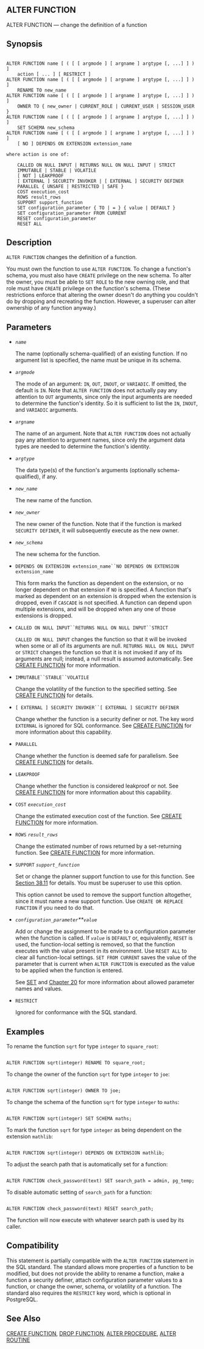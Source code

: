 ## ALTER FUNCTION

ALTER FUNCTION — change the definition of a function

## Synopsis

```

ALTER FUNCTION name [ ( [ [ argmode ] [ argname ] argtype [, ...] ] ) ]
    action [ ... ] [ RESTRICT ]
ALTER FUNCTION name [ ( [ [ argmode ] [ argname ] argtype [, ...] ] ) ]
    RENAME TO new_name
ALTER FUNCTION name [ ( [ [ argmode ] [ argname ] argtype [, ...] ] ) ]
    OWNER TO { new_owner | CURRENT_ROLE | CURRENT_USER | SESSION_USER }
ALTER FUNCTION name [ ( [ [ argmode ] [ argname ] argtype [, ...] ] ) ]
    SET SCHEMA new_schema
ALTER FUNCTION name [ ( [ [ argmode ] [ argname ] argtype [, ...] ] ) ]
    [ NO ] DEPENDS ON EXTENSION extension_name

where action is one of:

    CALLED ON NULL INPUT | RETURNS NULL ON NULL INPUT | STRICT
    IMMUTABLE | STABLE | VOLATILE
    [ NOT ] LEAKPROOF
    [ EXTERNAL ] SECURITY INVOKER | [ EXTERNAL ] SECURITY DEFINER
    PARALLEL { UNSAFE | RESTRICTED | SAFE }
    COST execution_cost
    ROWS result_rows
    SUPPORT support_function
    SET configuration_parameter { TO | = } { value | DEFAULT }
    SET configuration_parameter FROM CURRENT
    RESET configuration_parameter
    RESET ALL
```

## Description

`ALTER FUNCTION` changes the definition of a function.

You must own the function to use `ALTER FUNCTION`. To change a function's schema, you must also have `CREATE` privilege on the new schema. To alter the owner, you must be able to `SET ROLE` to the new owning role, and that role must have `CREATE` privilege on the function's schema. (These restrictions enforce that altering the owner doesn't do anything you couldn't do by dropping and recreating the function. However, a superuser can alter ownership of any function anyway.)

## Parameters

* *`name`*

    The name (optionally schema-qualified) of an existing function. If no argument list is specified, the name must be unique in its schema.

* *`argmode`*

    The mode of an argument: `IN`, `OUT`, `INOUT`, or `VARIADIC`. If omitted, the default is `IN`. Note that `ALTER FUNCTION` does not actually pay any attention to `OUT` arguments, since only the input arguments are needed to determine the function's identity. So it is sufficient to list the `IN`, `INOUT`, and `VARIADIC` arguments.

* *`argname`*

    The name of an argument. Note that `ALTER FUNCTION` does not actually pay any attention to argument names, since only the argument data types are needed to determine the function's identity.

* *`argtype`*

    The data type(s) of the function's arguments (optionally schema-qualified), if any.

* *`new_name`*

    The new name of the function.

* *`new_owner`*

    The new owner of the function. Note that if the function is marked `SECURITY DEFINER`, it will subsequently execute as the new owner.

* *`new_schema`*

    The new schema for the function.

* `DEPENDS ON EXTENSION extension_name``NO DEPENDS ON EXTENSION extension_name`

    This form marks the function as dependent on the extension, or no longer dependent on that extension if `NO` is specified. A function that's marked as dependent on an extension is dropped when the extension is dropped, even if `CASCADE` is not specified. A function can depend upon multiple extensions, and will be dropped when any one of those extensions is dropped.

* `CALLED ON NULL INPUT``RETURNS NULL ON NULL INPUT``STRICT`

    `CALLED ON NULL INPUT` changes the function so that it will be invoked when some or all of its arguments are null. `RETURNS NULL ON NULL INPUT` or `STRICT` changes the function so that it is not invoked if any of its arguments are null; instead, a null result is assumed automatically. See [CREATE FUNCTION](sql-createfunction.html "CREATE FUNCTION") for more information.

* `IMMUTABLE``STABLE``VOLATILE`

    Change the volatility of the function to the specified setting. See [CREATE FUNCTION](sql-createfunction.html "CREATE FUNCTION") for details.

* `[ EXTERNAL ] SECURITY INVOKER``[ EXTERNAL ] SECURITY DEFINER`

    Change whether the function is a security definer or not. The key word `EXTERNAL` is ignored for SQL conformance. See [CREATE FUNCTION](sql-createfunction.html "CREATE FUNCTION") for more information about this capability.

* `PARALLEL`

    Change whether the function is deemed safe for parallelism. See [CREATE FUNCTION](sql-createfunction.html "CREATE FUNCTION") for details.

* `LEAKPROOF`

    Change whether the function is considered leakproof or not. See [CREATE FUNCTION](sql-createfunction.html "CREATE FUNCTION") for more information about this capability.

* `COST` *`execution_cost`*

    Change the estimated execution cost of the function. See [CREATE FUNCTION](sql-createfunction.html "CREATE FUNCTION") for more information.

* `ROWS` *`result_rows`*

    Change the estimated number of rows returned by a set-returning function. See [CREATE FUNCTION](sql-createfunction.html "CREATE FUNCTION") for more information.

* `SUPPORT` *`support_function`*

    Set or change the planner support function to use for this function. See [Section 38.11](xfunc-optimization.html "38.11. Function Optimization Information") for details. You must be superuser to use this option.

    This option cannot be used to remove the support function altogether, since it must name a new support function. Use `CREATE OR REPLACE FUNCTION` if you need to do that.

* *`configuration_parameter`**`value`*

    Add or change the assignment to be made to a configuration parameter when the function is called. If *`value`* is `DEFAULT` or, equivalently, `RESET` is used, the function-local setting is removed, so that the function executes with the value present in its environment. Use `RESET ALL` to clear all function-local settings. `SET FROM CURRENT` saves the value of the parameter that is current when `ALTER FUNCTION` is executed as the value to be applied when the function is entered.

    See [SET](sql-set.html "SET") and [Chapter 20](runtime-config.html "Chapter 20. Server Configuration") for more information about allowed parameter names and values.

* `RESTRICT`

    Ignored for conformance with the SQL standard.

## Examples

To rename the function `sqrt` for type `integer` to `square_root`:

```

ALTER FUNCTION sqrt(integer) RENAME TO square_root;
```

To change the owner of the function `sqrt` for type `integer` to `joe`:

```

ALTER FUNCTION sqrt(integer) OWNER TO joe;
```

To change the schema of the function `sqrt` for type `integer` to `maths`:

```

ALTER FUNCTION sqrt(integer) SET SCHEMA maths;
```

To mark the function `sqrt` for type `integer` as being dependent on the extension `mathlib`:

```

ALTER FUNCTION sqrt(integer) DEPENDS ON EXTENSION mathlib;
```

To adjust the search path that is automatically set for a function:

```

ALTER FUNCTION check_password(text) SET search_path = admin, pg_temp;
```

To disable automatic setting of `search_path` for a function:

```

ALTER FUNCTION check_password(text) RESET search_path;
```

The function will now execute with whatever search path is used by its caller.

## Compatibility

This statement is partially compatible with the `ALTER FUNCTION` statement in the SQL standard. The standard allows more properties of a function to be modified, but does not provide the ability to rename a function, make a function a security definer, attach configuration parameter values to a function, or change the owner, schema, or volatility of a function. The standard also requires the `RESTRICT` key word, which is optional in PostgreSQL.

## See Also

[CREATE FUNCTION](sql-createfunction.html "CREATE FUNCTION"), [DROP FUNCTION](sql-dropfunction.html "DROP FUNCTION"), [ALTER PROCEDURE](sql-alterprocedure.html "ALTER PROCEDURE"), [ALTER ROUTINE](sql-alterroutine.html "ALTER ROUTINE")